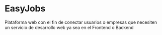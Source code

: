 # EasyJobs
Plataforma web con el fin de conectar usuarios o empresas que necesiten un servicio de desarrollo web ya sea en el Frontend o Backend 
